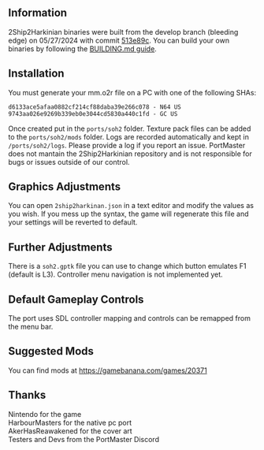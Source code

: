 ## Information
2Ship2Harkinian binaries were built from the develop branch (bleeding edge) on 05/27/2024 with commit [513e89c](https://github.com/HarbourMasters/2ship2harkinian/commit/513e89c073e79b29f9b8fc27abb2dd7aada9a5db). You can build your own binaries by following the [BUILDING.md guide](BUILDING.md).

## Installation
You must generate your mm.o2r file on a PC with one of the following SHAs:

```
d6133ace5afaa0882cf214cf88daba39e266c078 - N64 US
9743aa026e9269b339eb0e3044cd5830a440c1fd - GC US
```

Once created put in the `ports/soh2` folder. Texture pack files can be added to the `ports/soh2/mods` folder. Logs are recorded automatically and kept in `/ports/soh2/logs`. Please provide a log if you report an issue. PortMaster does not mantain the 2Ship2Harkinian repository and is not responsible for bugs or issues outside of our control.

## Graphics Adjustments
You can open `2ship2harkinan.json` in a text editor and modify the values as you wish. If you mess up the syntax, the game will regenerate this file and your settings will be reverted to default.

## Further Adjustments
There is a `soh2.gptk` file you can use to change which button emulates F1 (default is L3). Controller menu navigation is not implemented yet.

## Default Gameplay Controls
The port uses SDL controller mapping and controls can be remapped from the menu bar.

## Suggested Mods
You can find mods at https://gamebanana.com/games/20371

## Thanks
Nintendo for the game  
HarbourMasters for the native pc port  
AkerHasReawakened for the cover art  
Testers and Devs from the PortMaster Discord  




